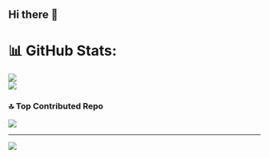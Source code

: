 ## Hi there 👋

# 📊 GitHub Stats:
![](https://github-readme-stats.vercel.app/api?username=kgromov&theme=dark&hide_border=false&count_private=true)<br/>
![](https://github-readme-streak-stats.herokuapp.com/?user=kgromov&theme=dark&hide_border=false)<br/>

### 🔝 Top Contributed Repo
![](https://github-contributor-stats.vercel.app/api?username=kgromov&limit=5&theme=dark&combine_all_yearly_contributions=true)

---
[![](https://visitcount.itsvg.in/api?id=kgromov&icon=0&color=0)](https://visitcount.itsvg.in)
